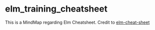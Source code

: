 # elm_training_cheatsheet

This is a MindMap regarding Elm Cheatsheet.
Credit to [elm-cheat-sheet](https://github.com/izdi/elm-cheat-sheet)
